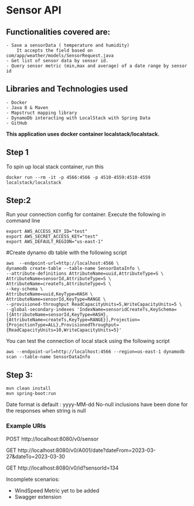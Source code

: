 # Sensor API

## Functionalities covered are:
    - Save a sensorData ( temperature and humidity)
        It accepts the field based on com/app/weather/models/SensorRequest.java
    - Get list of sensor data by sensor id.
    - Query sensor metric (min,max and average) of a date range by sensor id

## Libraries and Technologies used
    - Docker
    - Java 8 & Maven
    - Mapstruct mapping library
    - DynamoDb interacting with LocalStack with Spring Data
    - GitHub

 **This application uses docker container localstack/localstack.**

## Step 1
 To spin up local stack container, run this

```
docker run --rm -it -p 4566:4566 -p 4510-4559:4510-4559 localstack/localstack
```

## Step:2 
Run your connection config for container. Execute the following in command line

```
export AWS_ACCESS_KEY_ID="test"
export AWS_SECRET_ACCESS_KEY="test"
export AWS_DEFAULT_REGION="us-east-1"
```

#Create dynamo db table with the following script

```
aws  --endpoint-url=http://localhost:4566 \
dynamodb create-table --table-name SensorDataInfo \
--attribute-definitions AttributeName=uuid,AttributeType=S \
AttributeName=sensorId,AttributeType=S \
AttributeName=createTs,AttributeType=S \
--key-schema \
AttributeName=uuid,KeyType=HASH \
AttributeName=sensorId,KeyType=RANGE \
--provisioned-throughput ReadCapacityUnits=5,WriteCapacityUnits=5 \
--global-secondary-indexes 'IndexName=sensoridCreateTs,KeySchema=[{AttributeName=sensorId,KeyType=HASH},{AttributeName=createTs,KeyType=RANGE}],Projection={ProjectionType=ALL},ProvisionedThroughput={ReadCapacityUnits=10,WriteCapacityUnits=5}'
```
You can test the connection of local stack using the following script 

```
aws --endpoint-url=http://localhost:4566 --region=us-east-1 dynamodb scan --table-name SensorDataInfo
```

## Step 3:
```
mvn clean install
mvn spring-boot:run 
```
Date format is default : yyyy-MM-dd
No-null inclusions have been done for the responses when string is null

### Example URls

POST http://localhost:8080/v0/sensor

GET http://localhost:8080/v0/A001/date?dateFrom=2023-03-27&dateTo=2023-03-30

GET http://localhost:8080/v0/id?sensorId=134

Incomplete scenarios:
   -  WindSpeed Metric yet to be added
   - Swagger extension




